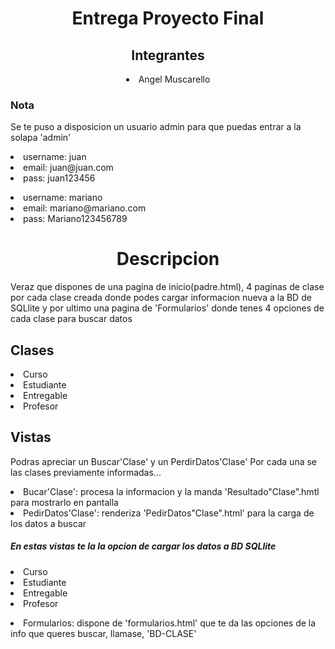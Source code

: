 <h1 align="center">Entrega Proyecto Final</h1>

<h2 align="center">Integrantes</h2>
<p align="center">
    <li align="center">Angel Muscarello</li>
</p>

<h3>Nota</h3>
    <p>
        Se te puso a disposicion un usuario admin para que puedas entrar a la solapa 'admin'
    </P>
    <P>
        <li>username: juan</li>
        <li>email: juan@juan.com</li>
        <li>pass: juan123456</li>
    <p>
     <P>
        <li>username: mariano</li>
        <li>email: mariano@mariano.com</li>
        <li>pass: Mariano123456789</li>
    <p>

<h1 align="center">Descripcion</h1>

<p>
    Veraz que dispones de una pagina de inicio(padre.html), 4 paginas de clase por cada clase creada donde podes cargar informacion nueva a la BD de SQLlite y por ultimo una pagina de 'Formularios' donde tenes 4 opciones de cada clase para buscar datos

</p>

<h2>Clases</h2>
    <p>
        <li>Curso</li>
        <li>Estudiante</li>
        <li>Entregable</li>
        <li>Profesor</li>
    </p>

<h2>Vistas</h2>
    <p>
        Podras apreciar un Buscar'Clase' y un PerdirDatos'Clase'
        Por cada una se las clases previamente informadas...
        <li>Bucar'Clase': procesa la informacion y la manda 'Resultado"Clase".hmtl para mostrarlo en pantalla</li>
        <li>PedirDatos'Clase': renderiza 'PedirDatos"Clase".html' para la carga de los datos a buscar</li>
    </p>
    <p>
        <h5>En estas vistas te la la opcion de cargar los datos a BD SQLlite </h5>
        <li>Curso</li>
        <li>Estudiante</li>
        <li>Entregable</li>
        <li>Profesor</li>
    </p>
    <p>
        <li>Formularios: dispone de 'formularios.html' que te da las opciones de la info que queres buscar, llamase, 'BD-CLASE'</li>
    </p>








